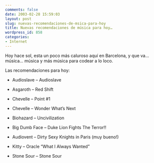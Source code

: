 ```yaml
---
comments: false
date: 2003-02-28 15:59:03
layout: post
slug: nuevas-recomendaciones-de-msica-para-hoy
title: Nuevas recomendaciones de música para hoy…
wordpress_id: 858
categories:
- Internet
---
```


Hoy hace sol, esta un poco más caluroso aquí en Barcelona, y que va… música… música y más música para codear a lo loco.





Las recomendaciones para hoy:







  * Audioslave – Audioslave

	
  * Asgaroth – Red Shift

	
  * Chevelle – Point #1

	
  * Chevelle – Wonder What’s Next

	
  * Biohazard – Uncivilization

	
  * Big Dumb Face – Duke Lion Fights The Terror!!

	
  * Audiovent – Dirty Sexy Knights in Paris (muy bueno!)

	
  * Kitty – Oracle “What I Always Wanted”

	
  * Stone Sour – Stone Sour




 
